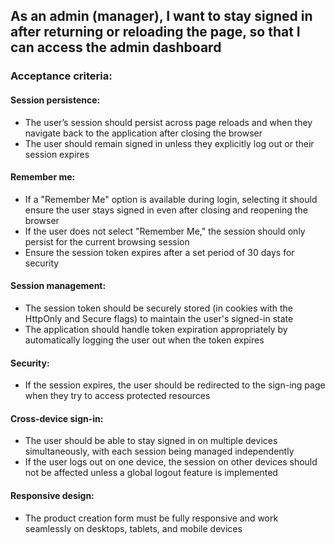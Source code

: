 ## As an admin (manager), I want to stay signed in after returning or reloading the page, so that I can access the admin dashboard

### Acceptance criteria:

#### Session persistence:

- The user’s session should persist across page reloads and when they navigate back to the application after closing the browser
- The user should remain signed in unless they explicitly log out or their session expires

#### Remember me:

- If a "Remember Me" option is available during login, selecting it should ensure the user stays signed in even after closing and reopening the browser
- If the user does not select "Remember Me," the session should only persist for the current browsing session
- Ensure the session token expires after a set period of 30 days for security

#### Session management:

- The session token should be securely stored (in cookies with the HttpOnly and Secure flags) to maintain the user's signed-in state
- The application should handle token expiration appropriately by automatically logging the user out when the token expires

#### Security:

- If the session expires, the user should be redirected to the sign-ing page when they try to access protected resources

#### Cross-device sign-in:

- The user should be able to stay signed in on multiple devices simultaneously, with each session being managed independently
- If the user logs out on one device, the session on other devices should not be affected unless a global logout feature is implemented

#### Responsive design:

- The product creation form must be fully responsive and work seamlessly on desktops, tablets, and mobile devices
